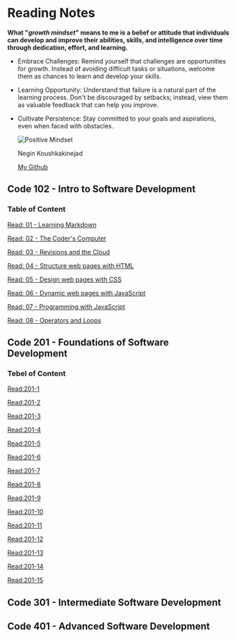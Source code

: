 # Reading Notes

**What "_growth mindset_" means to me is a belief or attitude that individuals can develop and improve their abilities, skills, and intelligence over time through dedication, effort, and learning.**

* Embrace Challenges:
Remind yourself that challenges are opportunities for growth. Instead of avoiding difficult tasks or situations, welcome them as chances to learn and develop your skills.

* Learning Opportunity:
Understand that failure is a natural part of the learning process. Don't be discouraged by setbacks; instead, view them as valuable feedback that can help you improve.

* Cultivate Persistence:
Stay committed to your goals and aspirations, even when faced with obstacles.

  ![Positive Mindset](https://m.media-amazon.com/images/I/81SyRrRPOGL._AC_UF894,1000_QL80_.jpg)

  Negin Koushkakinejad
  
  [My Github](https://github.com/neginkou/)

## Code 102 - Intro to Software Development
### Table of Content

[Read: 01 - Learning Markdown](102/reading-1.md)

[Read: 02 - The Coder's Computer](102/reading-2.md)

[Read: 03 - Revisions and the Cloud](102/reading-3.md)

[Read: 04 - Structure web pages with HTML](102/reading-4.md)

[Read: 05 - Design web pages with CSS](102/reading-5.md)

[Read: 06 - Dynamic web pages with JavaScript](102/reading-6.md)

[Read: 07 - Programming with JavaScript](102/reading-7.md)

[Read: 08 - Operators and Loops](102/reading-8.md)

## Code 201 - Foundations of Software Development
### Tebel of Content

[Read:201-1](class-01.md)

[Read:201-2](class-02.md)

[Read:201-3](class-03.md)

[Read:201-4](class-04.md)

[Read:201-5](class-05.md)

[Read:201-6](class-06.md)

[Read:201-7](class-07.md)

[Read:201-8](class-08.md)

[Read:201-9](class-09.md)

[Read:201-10](class-10.md)

[Read:201-11](class-11.md)

[Read:201-12](class-12.md)

[Read:201-13](class-13.md)

[Read:201-14](class-14.md)

[Read:201-15](class-15.md)

## Code 301 - Intermediate Software Development

## Code 401 - Advanced Software Development
